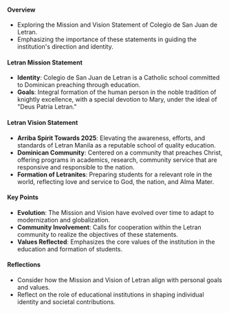 #### Overview

- Exploring the Mission and Vision Statement of Colegio de San Juan de Letran.
- Emphasizing the importance of these statements in guiding the institution's direction and identity.

#### Letran Mission Statement

- **Identity**: Colegio de San Juan de Letran is a Catholic school committed to Dominican preaching through education.
- **Goals**: Integral formation of the human person in the noble tradition of knightly excellence, with a special devotion to Mary, under the ideal of "Deus Patria Letran."

#### Letran Vision Statement

- **Arriba Spirit Towards 2025**: Elevating the awareness, efforts, and standards of Letran Manila as a reputable school of quality education.
- **Dominican Community**: Centered on a community that preaches Christ, offering programs in academics, research, community service that are responsive and responsible to the nation.
- **Formation of Letranites**: Preparing students for a relevant role in the world, reflecting love and service to God, the nation, and Alma Mater.

#### Key Points

- **Evolution**: The Mission and Vision have evolved over time to adapt to modernization and globalization.
- **Community Involvement**: Calls for cooperation within the Letran community to realize the objectives of these statements.
- **Values Reflected**: Emphasizes the core values of the institution in the education and formation of students.

#### Reflections

- Consider how the Mission and Vision of Letran align with personal goals and values.
- Reflect on the role of educational institutions in shaping individual identity and societal contributions.